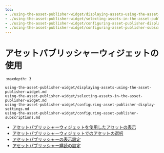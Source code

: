 ```yaml
---
toc:
- ./using-the-asset-publisher-widget/displaying-assets-using-the-asset-publisher-widget.md
- ./using-the-asset-publisher-widget/selecting-assets-in-the-asset-publisher-widget.md
- ./using-the-asset-publisher-widget/configuring-asset-publisher-display-settings.md
- ./using-the-asset-publisher-widget/configuring-asset-publisher-subscriptions.md
---
```


# アセットパブリッシャーウィジェットの使用

```{toctree}
:maxdepth: 3

using-the-asset-publisher-widget/displaying-assets-using-the-asset-publisher-widget.md
using-the-asset-publisher-widget/selecting-assets-in-the-asset-publisher-widget.md
using-the-asset-publisher-widget/configuring-asset-publisher-display-settings.md
using-the-asset-publisher-widget/configuring-asset-publisher-subscriptions.md
```

* [アセットパブリッシャーウィジェットを使用したアセットの表示](./using-the-asset-publisher-widget/displaying-assets-using-the-asset-publisher-widget.md)
* [アセットパブリッシャーウィジェットでのアセットの選択](./using-the-asset-publisher-widget/selecting-assets-in-the-asset-publisher-widget.md)
* [アセットパブリッシャーの表示設定](./using-the-asset-publisher-widget/configuring-asset-publisher-display-settings.md)
* [アセットパブリッシャー購読の設定](./using-the-asset-publisher-widget/configuring-asset-publisher-subscriptions.md)